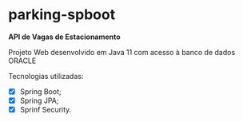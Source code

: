 # parking-spboot
 **API de Vagas de Estacionamento**
 
 Projeto Web desenvolvido em Java 11 com acesso à banco de dados ORACLE

Tecnologias utilizadas:
- [x] Spring Boot;
- [x] Spring JPA; 
- [x] Sprinf Security.
